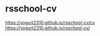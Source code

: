 # rsschool-cv
https://yogurt2310.github.io/rsschool-cv/cv
https://yogurt2310.github.io/rsschool-cv/

